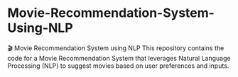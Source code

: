 # Movie-Recommendation-System-Using-NLP
🎬 Movie Recommendation System using NLP This repository contains the code for a Movie Recommendation System that leverages Natural Language Processing (NLP) to suggest movies based on user preferences and inputs. 
